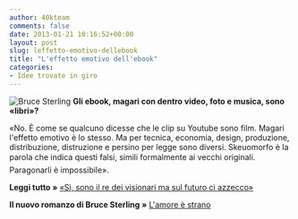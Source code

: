 ```yaml
---
author: 40kteam
comments: false
date: 2013-01-21 10:16:52+00:00
layout: post
slug: leffetto-emotivo-dellebook
title: "L'effetto emotivo dell'ebook"
categories:
- Idee trovate in giro
---
```


![Bruce Sterling](http://40k.it/wp-content/uploads/2013/01/2013-01-ipad-386-0.jpeg) **Gli ebook, magari con dentro video, foto e musica, sono «libri»?**

«No. È come se qualcuno dicesse che le clip su Youtube sono film. Magari l'effetto emotivo è lo stesso. Ma per tecnica, economia, design, produzione, distribuzione, distruzione e persino per legge sono diversi. Skeuomorfo è la parola che indica questi falsi, simili formalmente ai vecchi originali. Paragonarli è impossibile».

**Leggi tutto »** [«Sì, sono il re dei visionari ma sul futuro ci azzecco»](http://www.ilgiornale.it/news/cultura/s-sono-re-dei-visionari-sul-futuro-ci-azzecco-877083.html)

**Il nuovo romanzo di Bruce Sterling »** [L'amore è strano](http://www.amazon.it/dp/B00B2KB51U)
